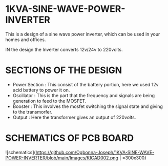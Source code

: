 # 1KVA-SINE-WAVE-POWER-INVERTER
This is a design of a sine wave power inverter, which can be used in your homes and offices.

IN the design the Inverter converts 12v/24v to 220volts.

# SECTIONS OF THE DESIGN
- Power Section : This consist of the battery portion, here we used 12v acid battery to power it on.
- Oscillator : This is the part that the frequency and signals are  being generation to feed to the MOSFET.
- Booster : This involves the mosfet switching the signal state and giving to the transmorfer.
- Output : Here the transformer gives an output of 220volts.

# SCHEMATICS OF PCB BOARD
![schematics](https://github.com/Ogbonna-Joseph/1KVA-SINE-WAVE-POWER-INVERTER/blob/main/Images/KICAD002.png | =300x300)
